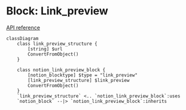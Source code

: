 # Block: Link_preview

[API reference](https://developers.notion.com/reference/block#link-preview)

```mermaid
classDiagram
    class link_preview_structure {
        [string] $url
        ConvertFromObject()
    }

    class notion_link_preview_block {
        [notion_blocktype] $type = "link_preview"
        [link_preview_structure] $link_preview
        ConvertFromObject()
    }
    `link_preview_structure` <.. `notion_link_preview_block`:uses
    `notion_block` --|> `notion_link_preview_block`:inherits
```
